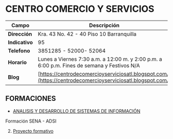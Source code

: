 # CENTRO COMERCIO Y SERVICIOS

| Campo | Descripción |
| --- | --- |
| **Dirección** | Kra. 43 No. 42 - 40 Piso 10 Barranquilla |
| **Indicativo** | 95 |
| **Telefono** | 3851285 - 52000- 52064 |
| **Horario** | Lunes a Viernes 7:30 a.m. a 12:00 m. y 2:00 p.m. a 6:00 p.m. Fines de semana y Festivos N/A |
| **Blog** | [https://centrodecomercioyserviciosatl.blogspot.com/](https://centrodecomercioyserviciosatl.blogspot.com/) |

## FORMACIONES

- [ANALISIS Y DESARROLLO DE SISTEMAS DE INFORMACIÓN](formaciones/adsi.md)


Formación SENA - ADSI

2. [Proyecto formativo](proyecto/readme.md)

